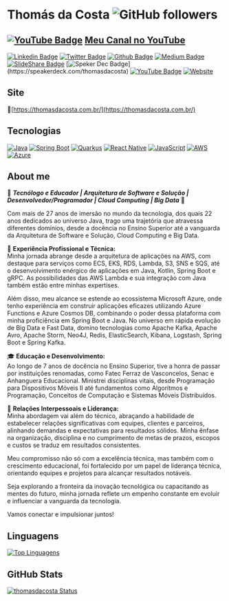 # Thomás da Costa ![GitHub followers](https://img.shields.io/github/followers/thomasdacosta?style=social)

## [![YouTube Badge](https://img.shields.io/badge/-YouTube-red?style=flat-square&logo=Slideshare&logoColor=white&link=https://www.youtube.com/channel/UCvaVtRXmM6dQGcMOM5nUcRw)](https://www.youtube.com/channel/UCvaVtRXmM6dQGcMOM5nUcRw) [Meu Canal no YouTube](https://www.youtube.com/thomasdacosta)

[![Linkedin Badge](https://img.shields.io/badge/-LinkedIn-blue?style=flat-square&logo=Linkedin&logoColor=white&link=https://www.linkedin.com/in/thomasdacosta/)](https://www.linkedin.com/in/thomasdacosta/)
[![Twitter Badge](https://img.shields.io/badge/-Twitter-1ca0f1?style=flat-square&labelColor=1ca0f1&logo=twitter&logoColor=white&link=https://twitter.com/thomasdacosta)](https://twitter.com/thomasdacosta)
[![Github Badge](https://img.shields.io/badge/-Github-000?style=flat-square&logo=Github&logoColor=white&link=https://github.com/thomasdacosta)](https://github.com/thomasdacosta)
[![Medium Badge](https://img.shields.io/badge/-Medium-black?style=flat-square&logo=Medium&logoColor=white&link=https://medium.com/@thomsdacosta)](https://medium.com/@thomsdacosta)
[![SlideShare Badge](https://img.shields.io/badge/-SlideShare-orange?style=flat-square&logo=Slideshare&logoColor=white&link=https://pt.slideshare.net/thomasdacosta)](https://pt.slideshare.net/thomasdacosta)
[![Speker Dec Badge](https://img.shields.io/badge/-speakerdeck-green?style=flat-square&logo=speakerdeck&logoColor=white&link=[https://pt.slideshare.net/thomasdacosta](https://speakerdeck.com/thomasdacosta))](https://speakerdeck.com/thomasdacosta)
[![YouTube Badge](https://img.shields.io/badge/-YouTube-red?style=flat-square&logo=Slideshare&logoColor=white&link=https://www.youtube.com/channel/UCvaVtRXmM6dQGcMOM5nUcRw)](https://www.youtube.com/channel/UCvaVtRXmM6dQGcMOM5nUcRw)
[![Website](https://img.shields.io/website?url=https%3A%2F%2Fthomasdacosta.com.br%2F)](https://thomasdacosta.com.br/)

## Site
🔸️[https://thomasdacosta.com.br/](https://thomasdacosta.com.br/)<br/>

## Tecnologias

[![Java](https://img.shields.io/badge/-Java-red?style=flat-square&logo=java&logoColor=white)](https://github.com/thomasdacosta)
[![Spring Boot](https://img.shields.io/badge/-Spring%20Boot-green?style=flat-square&logo=spring-boot&logoColor=white)](https://github.com/thomasdacosta)
[![Quarkus](https://img.shields.io/badge/-Quarkus-yellow?style=flat-square&logo=quarkus&logoColor=white)](https://github.com/thomasdacosta)
[![React Native](https://img.shields.io/badge/-React%20Native-blue?style=flat-square&logo=react&logoColor=white)](https://github.com/thomasdacosta)
[![JavaScript](https://img.shields.io/badge/-JavaScript-yellow?style=flat-square&logo=javascript&logoColor=white)](https://github.com/thomasdacosta)
[![AWS](https://img.shields.io/badge/-AWS-orange?style=flat-square&logo=amazon-aws&logoColor=white)](https://github.com/thomasdacosta)
[![Azure](https://img.shields.io/badge/-Azure-blue?style=flat-square&logo=microsoft-azure&logoColor=white)](https://github.com/thomasdacosta)

## About me

🚀 ***Tecnólogo e Educador | Arquitetura de Software e Solução | Desenvolvedor/Programador | Cloud Computing | Big Data*** 🚀

Com mais de 27 anos de imersão no mundo da tecnologia, dos quais 22 anos dedicados ao universo Java, trago uma trajetória que atravessa diferentes domínios, desde a docência no Ensino Superior até a vanguarda da Arquitetura de Software e Solução, Cloud Computing e Big Data.

💼 **Experiência Profissional e Técnica:** <br/>
Minha jornada abrange desde a arquitetura de aplicações na AWS, com destaque para serviços como ECS, EKS, RDS, Lambda, S3, SNS e SQS, até o desenvolvimento enérgico de aplicações em Java, Kotlin, Spring Boot e gRPC. As possibilidades das AWS Lambda e sua integração com Java também estão entre minhas expertises.

Além disso, meu alcance se estende ao ecossistema Microsoft Azure, onde tenho experiência em construir aplicações eficazes utilizando Azure Functions e Azure Cosmos DB, combinando o poder dessa plataforma com minha proficiência em Spring Boot e Java. No universo em rápida evolução de Big Data e Fast Data, domino tecnologias como Apache Kafka, Apache Avro, Apache Storm, Neo4J, Redis, ElasticSearch, Kibana, Logstash, Spring Boot e Spring Kafka.

🎓 **Educação e Desenvolvimento:** <br/>
Ao longo de 7 anos de docência no Ensino Superior, tive a honra de passar por instituições renomadas, como Fatec Ferraz de Vasconcelos, Senac e Anhanguera Educacional. Ministrei disciplinas vitais, desde Programação para Dispositivos Móveis II até fundamentos como Algoritmos e Programação, Conceitos de Computação e Sistemas Móveis Distribuídos.

🤝 **Relações Interpessoais e Liderança:** <br/>
Minha abordagem vai além do técnico, abraçando a habilidade de estabelecer relações significativas com equipes, clientes e parceiros, alinhando demandas e expectativas para resultados sólidos. Minha ênfase na organização, disciplina e no cumprimento de metas de prazos, escopos e custos se traduz em resultados consistentes.

Meu compromisso não só com a excelência técnica, mas também com o crescimento educacional, foi fortalecido por um papel de liderança técnica, orientando equipes e projetos para alcançar resultados notáveis.

Seja explorando a fronteira da inovação tecnológica ou capacitando as mentes do futuro, minha jornada reflete um empenho constante em evoluir e influenciar a vanguarda da tecnologia.

Vamos conectar e impulsionar juntos!
  
## Linguagens
[![Top Linguagens](https://github-readme-stats.vercel.app/api/top-langs/?username=thomasdacosta&layout=compact)](https://github.com/thomasdacosta?tab=repositories)

## GitHub Stats
[![thomasdacosta Status](https://github-readme-stats.vercel.app/api?username=thomasdacosta&show_icons=true)](https://github.com/thomasdacosta?tab=repositories)
